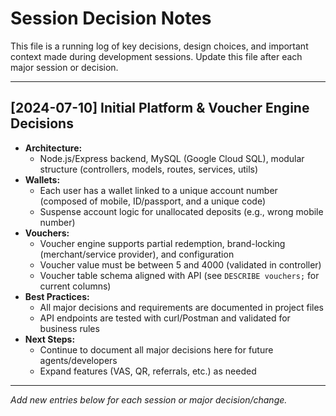 # Session Decision Notes

This file is a running log of key decisions, design choices, and important context made during development sessions. Update this file after each major session or decision.

---

## [2024-07-10] Initial Platform & Voucher Engine Decisions

- **Architecture:**
  - Node.js/Express backend, MySQL (Google Cloud SQL), modular structure (controllers, models, routes, services, utils)
- **Wallets:**
  - Each user has a wallet linked to a unique account number (composed of mobile, ID/passport, and a unique code)
  - Suspense account logic for unallocated deposits (e.g., wrong mobile number)
- **Vouchers:**
  - Voucher engine supports partial redemption, brand-locking (merchant/service provider), and configuration
  - Voucher value must be between 5 and 4000 (validated in controller)
  - Voucher table schema aligned with API (see `DESCRIBE vouchers;` for current columns)
- **Best Practices:**
  - All major decisions and requirements are documented in project files
  - API endpoints are tested with curl/Postman and validated for business rules
- **Next Steps:**
  - Continue to document all major decisions here for future agents/developers
  - Expand features (VAS, QR, referrals, etc.) as needed

---

*Add new entries below for each session or major decision/change.*